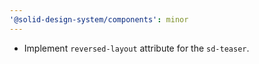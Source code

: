 ```yaml
---
'@solid-design-system/components': minor
---
```


- Implement `reversed-layout` attribute for the `sd-teaser`.
